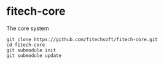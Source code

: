 # fitech-core
The core system

```
git clone https://github.com/fitechsoft/fitech-core.git
cd fitech-core
git submodule init
git submodule update
```

